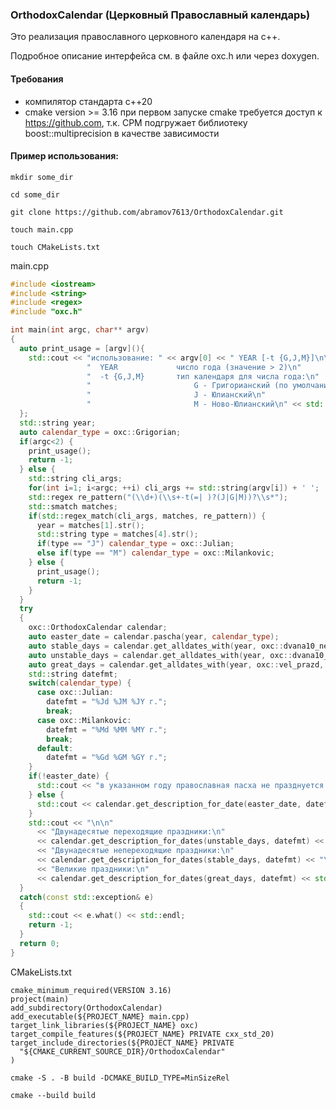 ### OrthodoxCalendar (Церковный Православный календарь)

Это реализация православного церковного календаря на c++.

Подробноe описание интерфейса см. в файле oxc.h или через doxygen.

#### Требования

* компилятор стандарта c++20
* cmake version >= 3.16
при первом запуске cmake требуется доступ к https://github.com,
  т.к. CPM подгружает библиотеку boost::multiprecision в качестве зависимости

#### Пример использования:
```shell
mkdir some_dir
```
```shell
cd some_dir
```
```shell
git clone https://github.com/abramov7613/OrthodoxCalendar.git
```
```shell
touch main.cpp
```
```shell
touch CMakeLists.txt
```

main.cpp
```c++
#include <iostream>
#include <string>
#include <regex>
#include "oxc.h"

int main(int argc, char** argv)
{
  auto print_usage = [argv](){
    std::cout << "использование: " << argv[0] << " YEAR [-t {G,J,M}]\n\n"
                 "  YEAR             число года (значение > 2)\n"
                 "  -t {G,J,M}       тип календаря для числа года:\n"
                 "                       G - Григорианский (по умолчанию)\n"
                 "                       J - Юлианский\n"
                 "                       M - Ново-Юлианский\n" << std::endl;
  };
  std::string year;
  auto calendar_type = oxc::Grigorian;
  if(argc<2) {
    print_usage();
    return -1;
  } else {
    std::string cli_args;
    for(int i=1; i<argc; ++i) cli_args += std::string(argv[i]) + ' ';
    std::regex re_pattern("(\\d+)(\\s+-t(=| )?(J|G|M))?\\s*");
    std::smatch matches;
    if(std::regex_match(cli_args, matches, re_pattern)) {
      year = matches[1].str();
      std::string type = matches[4].str();
      if(type == "J") calendar_type = oxc::Julian;
      else if(type == "M") calendar_type = oxc::Milankovic;
    } else {
      print_usage();
      return -1;
    }
  }
  try
  {
    oxc::OrthodoxCalendar calendar;
    auto easter_date = calendar.pascha(year, calendar_type);
    auto stable_days = calendar.get_alldates_with(year, oxc::dvana10_nep_prazd, calendar_type);
    auto unstable_days = calendar.get_alldates_with(year, oxc::dvana10_per_prazd, calendar_type);
    auto great_days = calendar.get_alldates_with(year, oxc::vel_prazd, calendar_type);
    std::string datefmt;
    switch(calendar_type) {
      case oxc::Julian:
        datefmt = "%Jd %JM %JY г.";
        break;
      case oxc::Milankovic:
        datefmt = "%Md %MM %MY г.";
        break;
      default:
        datefmt = "%Gd %GM %GY г.";
    }
    if(!easter_date) {
      std::cout << "в указанном году православная пасха не празднуется!" ;
    } else {
      std::cout << calendar.get_description_for_date(easter_date, datefmt) ;
    }
    std::cout << "\n\n"
      << "Двунадесятые переходящие праздники:\n"
      << calendar.get_description_for_dates(unstable_days, datefmt) << "\n\n"
      << "Двунадесятые непереходящие праздники:\n"
      << calendar.get_description_for_dates(stable_days, datefmt) << "\n\n"
      << "Великие праздники:\n"
      << calendar.get_description_for_dates(great_days, datefmt) << std::endl;
  }
  catch(const std::exception& e)
  {
    std::cout << e.what() << std::endl;
    return -1;
  }
  return 0;
}
```

CMakeLists.txt
```
cmake_minimum_required(VERSION 3.16)
project(main)
add_subdirectory(OrthodoxCalendar)
add_executable(${PROJECT_NAME} main.cpp)
target_link_libraries(${PROJECT_NAME} oxc)
target_compile_features(${PROJECT_NAME} PRIVATE cxx_std_20)
target_include_directories(${PROJECT_NAME} PRIVATE
  "${CMAKE_CURRENT_SOURCE_DIR}/OrthodoxCalendar"
)
```

```shell
cmake -S . -B build -DCMAKE_BUILD_TYPE=MinSizeRel
```
```shell
cmake --build build
```

